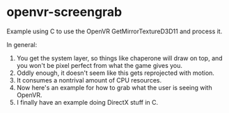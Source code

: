 # openvr-screengrab

Example using C to use the OpenVR GetMirrorTextureD3D11 and process it.

In general:
1. You get the system layer, so things like chaperone will draw on top, and you won't be pixel perfect from what the game gives you.
2. Oddly enough, it doesn't seem like this gets reprojected with motion.
3. It consumes a nontrival amount of CPU resources.
4. Now here's an example for how to grab what the user is seeing with OpenVR.
5. I finally have an example doing DirectX stuff in C.


